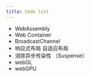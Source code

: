 ```yaml
---
title: todo list
---
```


- WebAssembly
- Web Container
- BroadcastChannel
- 响应式布局 自适应布局
- 消除异步传染性 （Suspense）
- webGL
- webGPU
